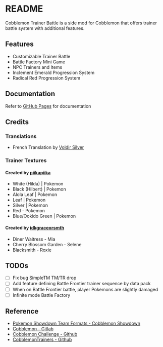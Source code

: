 # README

Cobblemon Trainer Battle is a side mod for Cobblemon that offers trainer battle system with additional features.

## Features

- Customizable Trainer Battle
- Battle Factory Mini Game
- NPC Trainers and Items
- Inclement Emerald Progression System
- Radical Red Progression System

## Documentation

Refer to [GitHub Pages](https://kiwiflavoredapollo.github.io/CobblemonTrainerBattle/) for documentation 

## Credits

### Translations

- French Translation by [Voldir Silver](https://discordapp.com/users/291233979196243968)

### Trainer Textures

#### Created by [piikapiika](https://www.minecraftskins.com/profile/5894998/piikapiika)

- White (Hilda) | Pokemon
- Black (Hilbert) | Pokemon
- Alola Leaf | Pokemon
- Leaf | Pokemon
- Silver | Pokemon
- Red - Pokemon
- Blue/Ookido Green | Pokemon

#### Created by [idkgraceorsmth](https://www.minecraftskins.com/profile/8183289/idkgraceorsmth)

- Diner Waitress - Mia
- Cherry Blossom Garden - Selene
- Blacksmith - Roxie

## TODOs

- [ ] Fix bug SimpleTM TM/TR drop
- [ ] Add feature defining Battle Frontier trainer sequence by data pack
- [ ] When on Battle Frontier battle, player Pokemons are slightly damaged
- [ ] Infinite mode Battle Factory

## Reference

- [Pokemon Showdown Team Formats - Cobblemon Showdown](https://gitlab.com/cable-mc/cobblemon-showdown/-/blob/master/sim/TEAMS.md#packed-format)
- [Cobblemon - Gitlab](https://gitlab.com/cable-mc/cobblemon)
- [Cobblemon Challenge - Github](https://github.com/TurtleHoarder/Cobblemon-Challenge)
- [CobblemonTrainers - Github](https://github.com/davo899/CobblemonTrainers/tree/main)